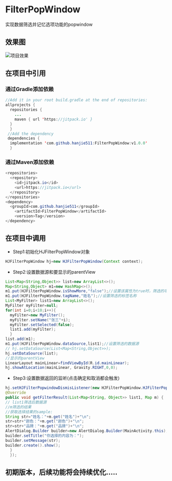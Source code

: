 # FilterPopWindow
实现数据筛选并记忆选项功能的popwindow
## 效果图  
![项目效果](https://hanjie-oos.oss-cn-shenzhen.aliyuncs.com/MyVideo_4.gif)  
## 在项目中引用
### 通过Gradle添加依赖  
```java  
//Add it in your root build.gradle at the end of repositories:  
allprojects {
  repositories {
    ...
    maven { url 'https://jitpack.io' }
  }
  }
 //Add the dependency
 dependencies {
  implementation 'com.github.hanjie511:FilterPopWindow:v1.0.0'
  }  
```  
### 通过Maven添加依赖  
```java  
<repositories>
  <repository>
    <id>jitpack.io</id>
    <url>https://jitpack.io</url>
  </repository>
</repositories>  
<dependency>
  <groupId>com.github.hanjie511</groupId>
    <artifactId>FilterPopWindow</artifactId>
    <version>Tag</version>
</dependency>  
```  
## 在项目中调用  
* Step1:初始化HJFilterPopWindow对象  
```java  
HJFilterPopWindow hj=new HJFilterPopWindow(Context context);  
```  
* Step2:设置数据源和要显示的parentView  
```java  
List<Map<String,Object>> list=new ArrayList<>();
Map<String,Object> m1=new HashMap<>();
m1.put(HJFilterPopWindow.isShowMore,"false");//设置该属性为true时，筛选的项会全部展开并显示，为false时，筛选的项最多只显示4项。
m1.put(HJFilterPopWindow.tagName,"姓名");//设置筛选的标签名称
List<MyFilter> list1=new ArrayList<>();
MyFilter myFilter=null;
for(int i=0;i<10;i++){
  myFilter=new MyFilter();
  myFilter.setName("张三"+i);
  myFilter.setSelected(false);
  list1.add(myFilter);
  }
list.add(m1);
m1.put(HJFilterPopWindow.dataSource,list1);//设置筛选的数据源
// hj.setDataSource(List<Map<String,Object>>);
hj.setDataSource(list);
//显示的parentView
LinearLayout mainLinear=findViewById(R.id.mainLinear);
hj.showAtLocation(mainLinear, Gravity.RIGHT,0,0);
```  
* Step3:设置数据返回的监听(点击确定和取消都会触发)  
```java  
hj.setHJFilterPopwindowDismisListener(new HJFilterPopWindow.HJFilterPopwindowDismisListener() {
@Override
public void getFilterResult(List<Map<String, Object>> list1, Map m) {
// list1筛选后数据源
//m筛选的结果
//获取选择结果的sample:
String str="姓名："+m.get("姓名")+"\n";
str=str+"颜色："+m.get("颜色")+"\n";
str=str+"品牌："+m.get("品牌")+"\n";
AlertDialog.Builder builder=new AlertDialog.Builder(MainActivity.this);
builder.setTitle("你选择的内容为：");
builder.setMessage(str);
builder.create().show();
  }
  });  
```  
## 初期版本，后续功能将会持续优化.....

